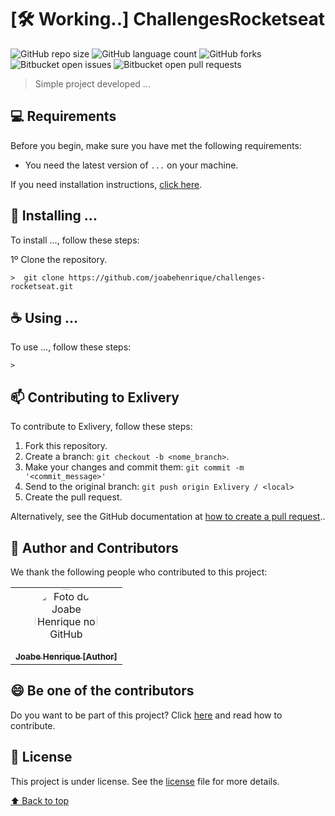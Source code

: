 # [:hammer_and_wrench: Working..] ChallengesRocketseat

![GitHub repo size](https://img.shields.io/github/repo-size/joabehenrique/challenges-rocketseat?style=flat)
![GitHub language count](https://img.shields.io/github/languages/count/joabehenrique/challenges-rocketseat?style=flat)
![GitHub forks](https://img.shields.io/github/forks/joabehenrique/challenges-rocketseat?style=flat)
![Bitbucket open issues](https://img.shields.io/bitbucket/issues/joabehenrique/challenges-rocketseat?style=flat)
![Bitbucket open pull requests](https://img.shields.io/bitbucket/pr-raw/joabehenrique/challenges-rocketseat?style=flat)

> Simple project developed ...

## 💻 Requirements

Before you begin, make sure you have met the following requirements:

- You need the latest version of `...` on your machine.

If you need installation instructions, [click here]("...").

## 🚀 Installing ...

To install ..., follow these steps:

1º Clone the repository.

```
>  git clone https://github.com/joabehenrique/challenges-rocketseat.git
```

## ☕ Using ...

To use ..., follow these steps:

```
>
```

## 📫 Contributing to Exlivery

To contribute to Exlivery, follow these steps:

1. Fork this repository.
2. Create a branch: `git checkout -b <nome_branch>`.
3. Make your changes and commit them: `git commit -m '<commit_message>'`
4. Send to the original branch: `git push origin Exlivery / <local>`
5. Create the pull request.

Alternatively, see the GitHub documentation at [how to create a pull request](https://help.github.com/en/github/collaborating-with-issues-and-pull-requests/creating-a-pull-request)..

## 🤝 Author and Contributors

We thank the following people who contributed to this project:

<table>
  <tr>
    <td align="center">
      <a href="https://github.com/joabehenrique">
        <img src="https://avatars3.githubusercontent.com/u/64988299" width="100px" style="border-radius: 90px" alt="Foto do Joabe Henrique no GitHub"/><br>
        <sub>
          <b>Joabe Henrique [Author]</b>
        </sub>
      </a>
    </td>
  </tr>
</table>

## 😄 Be one of the contributors<br>

Do you want to be part of this project? Click [here](https://github.com/joabehenrique/challenges-rocketseat/blob/main/CONTRIBUTING.md) and read how to contribute.

## 📝 License

This project is under license. See the [license](https://github.com/joabehenrique/challenges-rocketseat/blob/main/LICENSE.md) file for more details.

[⬆ Back to top](#ChallengesRocketseat)<br>
